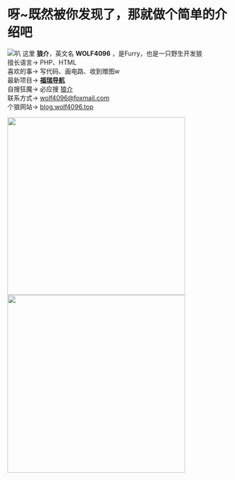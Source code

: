 # 呀~既然被你发现了，那就做个简单的介绍吧
![叭][1]
这里 **狼介**，英文名 **WOLF4096** ，是Furry，也是一只野生开发狼  
擅长语言-> PHP、HTML  
喜欢的事-> 写代码、画电路、收到赠图w  
最新项目-> **[福瑞导航][2]**  
自搜狂魔-> 必应搜 [狼介][3]  
联系方式-> wolf4096@foxmail.com  
个狼网站-> [blog.wolf4096.top][4]  

<img src="https://github-readme-stats-colour93.vercel.app/api?username=wolf4096&locale=cn&show_avatar=true&show_icons=true" width="400px"><br/>
<img src="https://github-readme-stats-colour93.vercel.app/api/top-langs/?username=wolf4096&layout=compact&locale=cn" width="400px">



  [1]: https://s.cdnv1.hanwuss.com/static/upload/wolf4096/20220413/202204130713556643.gif
  [2]: http://furry.vin
  [3]: https://cn.bing.com/search?q=WOLF4096
  [4]: https://blog.wolf4096.top
